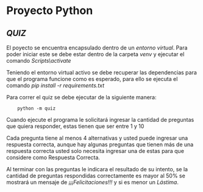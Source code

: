 # Proyecto Python
## ***QUIZ***
El poyecto se encuentra encapsulado dentro de un *entorno virtual*. Para poder iniciar este se debe estar dentro de la carpeta *venv* y ejecutar el comando _Scripts\activate_

Teniendo el entorno virtual activo se debe recuperar las dependencias para que el programa funcione como es esperado, para ello se ejecuta el comando _pip install -r requirements.txt_

Para correr el quiz se debe ejecutar de la siguiente manera:
~~~
    python -m quiz
~~~

Cuando ejecute el programa le solicitará ingresar la cantidad de preguntas que quiera responder, estas tienen que ser entre 1 y 10

Cada pregunta tiene al menos 4 alternativas y usted puede ingresar una respuesta correcta, aunque hay algunas preguntas que tienen más de una respuesta correcta usted solo necesita ingresar una de estas para que considere como Respuesta Correcta.

Al terminar con las preguntas le indicara el resultado de su intento, se la cantidad de preguntas respondidas correctamente es mayor al 50% se mostrará un mensaje de  _¡¡¡Felicitaciones!!!_ y si es menor un _Lástima_.
